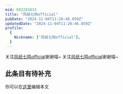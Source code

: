 ```yaml
---
mid: 692283833
title: "风纸七鸣official"
pubDate: "2024-11-04T11:26:46.859Z"
updatedDate: "2024-11-04T11:26:46.859Z"
profile:
  {
    Nickname: ["风纸七鸣official"],
  }
---
```


关注[风纸七鸣official](https://space.bilibili.com/692283833)谢谢喵~ 关注[风纸七鸣official](https://space.bilibili.com/692283833)谢谢喵~

## 此条目有待补充
你可以在[这里](https://github.com/Yuhanawa/VTuber.ICU-Content/edit/master/v/风纸七鸣official/index.md)编辑本文

